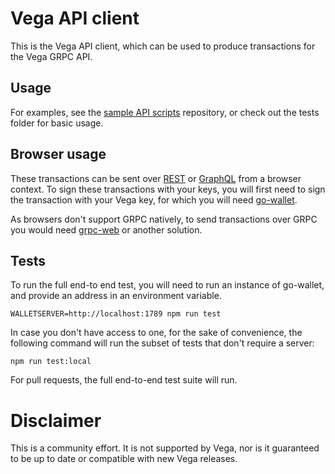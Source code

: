 # Vega API client

This is the Vega API client, which can be used to produce transactions for the Vega GRPC API.

## Usage

For examples, see the [sample API scripts](https://github.com/vegaprotocol/sample-api-scripts/) repository, or check out the tests folder for basic usage.

## Browser usage

These transactions can be sent over [REST](https://docs.testnet.vega.xyz/docs/apis/rest/) or [GraphQL](https://docs.testnet.vega.xyz/docs/apis/graphql/) from a browser context. To sign these transactions with your keys, you will first need to sign the transaction with your Vega key, for which you will need [go-wallet](https://github.com/vegaprotocol/go-wallet).

As browsers don't support GRPC natively, to send transactions over GRPC you would need [grpc-web](https://github.com/grpc/grpc-web) or another solution.

## Tests

To run the full end-to end test, you will need to run an instance of go-wallet, and provide an address in an environment variable.

```shell
WALLETSERVER=http://localhost:1789 npm run test
```

In case you don't have access to one, for the sake of convenience, the following command will run the subset of tests that don't require a server:

```shell
npm run test:local
```

For pull requests, the full end-to-end test suite will run.

# Disclaimer

This is a community effort. It is not supported by Vega, nor is it guaranteed
to be up to date or compatible with new Vega releases.
